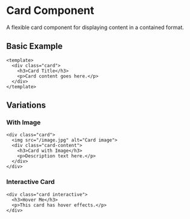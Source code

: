 # Card Component

A flexible card component for displaying content in a contained format.

## Basic Example

```vue
<template>
  <div class="card">
    <h3>Card Title</h3>
    <p>Card content goes here.</p>
  </div>
</template>
```

## Variations

### With Image

```vue
<div class="card">
  <img src="/image.jpg" alt="Card image">
  <div class="card-content">
    <h3>Card with Image</h3>
    <p>Description text here.</p>
  </div>
</div>
```

### Interactive Card

```vue
<div class="card interactive">
  <h3>Hover Me</h3>
  <p>This card has hover effects.</p>
</div>
```